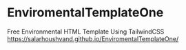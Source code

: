 # EnviromentalTemplateOne
Free Environmental HTML Template Using TailwindCSS
<br>
<a href="https://salarhoushvand.github.io/EnviromentalTemplateOne/">https://salarhoushvand.github.io/EnviromentalTemplateOne/</a>